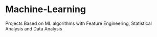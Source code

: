 # Machine-Learning
Projects Based on ML algorithms with  Feature  Engineering, Statistical Analysis and Data Analysis 
